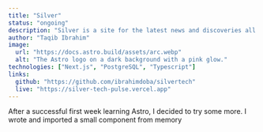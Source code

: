 ```yaml
---
title: "Silver"
status: "ongoing"
description: "Silver is a site for the latest news and discoveries all over africa."
author: "Taqib Ibrahim"
image:
  url: "https://docs.astro.build/assets/arc.webp"
  alt: "The Astro logo on a dark background with a pink glow."
technologies: ["Next.js", "PostgreSQL", "Typescript"]
links:
  github: "https://github.com/ibrahimdoba/silvertech"
  live: "https://silver-tech-pulse.vercel.app"
---
```


After a successful first week learning Astro, I decided to try some more. I wrote and imported a small component from memory
